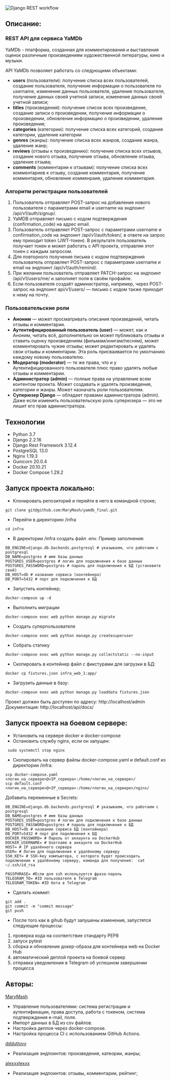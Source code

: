 ![Django REST workflow](https://github.com/MaryMash/yamdb_final/actions/workflows/yamdb_workflow.yml/badge.svg)

## Описание:
### REST API для сервиса YaMDb
YaMDb - платформа, созданная для комментирования и выставления оценок различным произведениям художественной литературы, кино и музыки. 

API YaMDb позволяет работать со следующими объектами:
- **users** (пользователи): получение списка всех пользователей, создание пользователя, получение информации о пользователя по username, изменение данных пользователя, удаление пользователя, получение данных своей учетной записи, изменение данных своей учетной записи;
- **titles** (произведения): получение список всех произведение, создание записи о произведении, получение информации о произведении, обновление информацию о произведении, удаление произведения;
- **categories** (категории):  получение списка всех категорий, создание категории, удаление категории
- **genres** (жанры): получение списка всех жанров, создание жанра, удаление жанр;
- **reviews** (отзывы к произведению): получение списка всех отзывов, создание нового отзыва, получение отзыва, обновление отзыва, удаление отзыва;
- **comments** (комментарии к отзывам): получение списка всех комментариев к отзыву, создание комментария, получение комментария, обновление комменраия, удаление комментария. 

### Алгоритм регистрации пользователей
1. Пользователь отправляет POST-запрос на добавление нового пользователя с 
параметрами email и username на эндпоинт /api/v1/auth/signup/.
2. YaMDB отправляет письмо с кодом подтверждения (confirmation_code) на адрес email.
3. Пользователь отправляет POST-запрос с параметрами username и 
confirmation_code на эндпоинт /api/v1/auth/token/, в ответе на запрос ему 
приходит token (JWT-токен). В результате пользователь получает токен и может 
работать с API проекта, отправляя этот токен с каждым запросом.
4. Для повторного получения письма с кодом подтверждения пользователь отправляет
POST-запрос с параметрами username и email на эндпоинт /api/v1/auth/remind/.
5. При желании пользователь отправляет PATCH-запрос на эндпоинт 
/api/v1/users/me/ и заполняет поля в своём профайле.
6. Если пользователя создаёт администратор, например, через POST-запрос на 
эндпоинт api/v1/users/ — письмо с кодом также приходит к нему на почту.

### Пользовательские роли
* **Аноним** — может просматривать описания произведений, читать отзывы и комментарии.
* **Аутентифицированный пользователь (user)** — может, как и Аноним, читать всё, 
дополнительно он может публиковать отзывы и ставить оценку произведениям 
(фильмам/книгам/песням), может комментировать чужие отзывы; может редактировать 
и удалять свои отзывы и комментарии. Эта роль присваивается по умолчанию 
каждому новому пользователю.
* **Модератор (moderator)** — те же права, что и у Аутентифицированного
пользователя плюс право удалять любые отзывы и комментарии.
* **Администратор (admin)** — полные права на управление всем контентом проекта. 
Может создавать и удалять произведения, категории и жанры. Может назначать 
роли пользователям.
* **Суперюзер Django** — обладает правами администратора (admin). Даже если 
изменить пользовательскую роль суперюзера — это не лишит его прав администратора.

## Технологии
- Python 3.7
- Django 2.2.16
- Django Rest Framework 3.12.4
- PostgreSQL 13.0
- Nginx 1.19.3
- Gunicorn 20.0.4
- Docker 20.10.21
- Docker Compose 1.29.2

## Запуск проекта локально:

* Клонировать репозиторий и перейти в него в командной строке;

```
git clone git@github.com:MaryMash/yamdb_final.git
```
* Перейти в директорию /infra
```
cd infra
```

* В директории /infra создать файл .env. Пример заполнения:

```
DB_ENGINE=django.db.backends.postgresql # указываем, что работаем с postgresql
DB_NAME=postgres # имя базы данных
POSTGRES_USER=postgres # логин для подключения к базе данных
POSTGRES_PASSWORD=postgres # пароль для подключения к БД (установите свой)
DB_HOST=db # название сервиса (контейнера)
DB_PORT=5432 # порт для подключения к БД 
```

* Запустить контейнер;

```
docker-compose up -d
```

* Выполнить миграции

```
docker-compose exec web python manage.py migrate
```
* Создать суперпользователя

```
docker-compose exec web python manage.py createsuperuser
```

* Собрать статику

```
docker-compose exec web python manage.py collectstatic --no-input 
```

* Скопировать в контейнер файл с фикстурами для загрузки в БД:

```
docker cp fixtures.json infra_web_1:app/
```

* Загрузить данные в базу:

```
docker-compose exec web python manage.py loaddata fixtures.json
```

Проект должен быть доступен по адресу: http://localhost/admin
Документация: http://localhost/api/docs/

## Запуск проекта на боевом сервере:
* Установить на сервере docker и docker-compose
* Остановить службу nginx, если он запущен:
```
 sudo systemctl stop nginx
```
* Скопировать на сервер файлы docker-compose.yaml и default.conf из директории /infra:
```
scp docker-compose.yaml <логин_на_сервере>@<IP_сервера>:/home/<логин_на_сервере>/
scp default.conf <логин_на_сервере>@<IP_сервера>:/home/<логин_на_сервере>/nginx/
```
Добавить переменные в Secrets: 
```
DB_ENGINE=django.db.backends.postgresql # указываем, что работаем с postgresql
DB_NAME=postgres # имя базы данных
POSTGRES_USER=postgres # логин для подключения к базе данных
POSTGRES_PASSWORD=postgres # пароль для подключения к БД
DB_HOST=db # название сервиса БД (контейнера) 
DB_PORT=5432 # порт для подключения к БД
DOCKER_PASSWORD= # Пароль от аккаунта на DockerHub
DOCKER_USERNAME= # Username в аккаунте на DockerHub
HOST= # IP удалённого сервера
USER= # Логин для подключения к удалённому серверу
SSH_KEY= # SSH-key компьютера, с которого будет происходить подключение к удалённому серверу, команда для получения:  cat ~/.ssh/id_rsa
 
PASSPHRASE= #Если для ssh используется фраза-пароль
TELEGRAM_TO= #ID пользователя в Telegram
TELEGRAM_TOKEN= #ID бота в Telegram
```

* Сделать коммит:
```
git add .
git commit -m "commit message"
git push
```
* После того как в gihub будут запушены изменения, запустятся следующие процессы:
1. проверка кода на соответствие стандарту PEP8 
2. запуск pytest
3. сборка и обновление докер-образа для контейнера web на Docker Hub
4. автоматический деплой проекта на боевой сервер
5. отправка уведомления в Telegram об успешном завершении процесса

## Авторы:
[MaryMash](https://github.com/MaryMash)
- Управление пользователями: система регистрации и аутентификации, права доступа, работа с токеном, система подтверждения e-mail, поля.
- Импорт данных в БД из csv файлов.
- Настройка деплоя через docker-compose. 
- Настройка процесса CI  с использованием GitHub Actions.

[dddutlovv](https://github.com/dddutlovv)
- Реализация эндпоинтов: произведения, катеории, жанры;

[alexxxlexxx](https://github.com/alexxxlexxx)
- Реализация эндпоинтов: отзывы, комментарии, рейтинг;